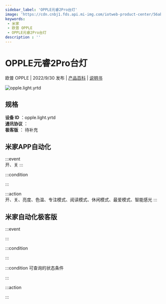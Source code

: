 ```yaml
---
sidebar_label: 'OPPLE元睿2Pro台灯'
image: 'https://cdn.cnbj1.fds.api.mi-img.com/iotweb-product-center/56abc68cd89a2f6796fa9dd113a1ba94_1659332490417.png?GalaxyAccessKeyId=AKVGLQWBOVIRQ3XLEW&Expires=9223372036854775807&Signature=gJ4yN2WhGhsChEh+ING+MzbwDy8='
keywords: 
 - 米家
 - 欧普 OPPLE
 - OPPLE元睿2Pro台灯
description : ''
---
```

# OPPLE元睿2Pro台灯

欧普 OPPLE | 2022/9/30 发布 | [产品百科](https://home.mi.com/webapp/content/baike/product/index.html?model=opple.light.yrtd/) | [说明书](https://home.mi.com/views/introduction.html?model=opple.light.yrtd&region=cn)

![opple.light.yrtd](https://cdn.cnbj1.fds.api.mi-img.com/iotweb-product-center/56abc68cd89a2f6796fa9dd113a1ba94_1659332490417.png?GalaxyAccessKeyId=AKVGLQWBOVIRQ3XLEW&Expires=9223372036854775807&Signature=gJ4yN2WhGhsChEh+ING+MzbwDy8=)

## 规格  
> 
**设备 ID** ：opple.light.yrtd  
**通讯协议** ：  
**极客版**  ： 待补充 


## 米家APP自动化  

:::event  
开、关
:::

:::condition  

:::

:::action   
开、关、亮度、色温、专注模式、阅读模式、休闲模式、最爱模式、智能感光
:::

## 米家自动化极客版  

:::event  

:::

:::condition  

:::

:::condition 可查询的状态条件  

:::

:::action  

:::

        
